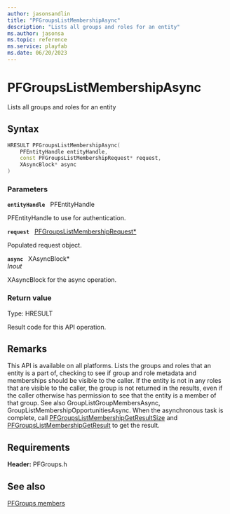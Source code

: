 ```yaml
---
author: jasonsandlin
title: "PFGroupsListMembershipAsync"
description: "Lists all groups and roles for an entity"
ms.author: jasonsa
ms.topic: reference
ms.service: playfab
ms.date: 06/20/2023
---
```


# PFGroupsListMembershipAsync  

Lists all groups and roles for an entity  

## Syntax  
  
```cpp
HRESULT PFGroupsListMembershipAsync(  
    PFEntityHandle entityHandle,  
    const PFGroupsListMembershipRequest* request,  
    XAsyncBlock* async  
)  
```  
  
### Parameters  
  
**`entityHandle`** &nbsp; PFEntityHandle  
  
PFEntityHandle to use for authentication.  
  
**`request`** &nbsp; [PFGroupsListMembershipRequest*](../../pfgroupstypes/structs/pfgroupslistmembershiprequest.md)  
  
Populated request object.  
  
**`async`** &nbsp; XAsyncBlock*  
*_Inout_*  
  
XAsyncBlock for the async operation.  
  
  
### Return value
Type: HRESULT
  
Result code for this API operation.
  
## Remarks  
  
This API is available on all platforms. Lists the groups and roles that an entity is a part of, checking to see if group and role metadata and memberships should be visible to the caller. If the entity is not in any roles that are visible to the caller, the group is not returned in the results, even if the caller otherwise has permission to see that the entity is a member of that group. See also GroupListGroupMembersAsync, GroupListMembershipOpportunitiesAsync. When the asynchronous task is complete, call [PFGroupsListMembershipGetResultSize](pfgroupslistmembershipgetresultsize.md) and [PFGroupsListMembershipGetResult](pfgroupslistmembershipgetresult.md) to get the result.
  
## Requirements  
  
**Header:** PFGroups.h
  
## See also  
[PFGroups members](../pfgroups_members.md)  

  
  
